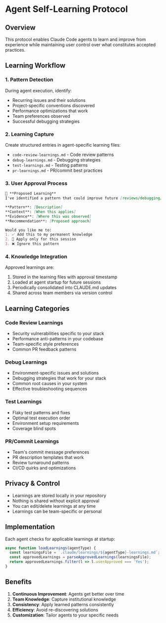 # Agent Self-Learning Protocol

## Overview

This protocol enables Claude Code agents to learn and improve from experience while maintaining user control over what constitutes accepted practices.

## Learning Workflow

### 1. Pattern Detection
During agent execution, identify:
- Recurring issues and their solutions
- Project-specific conventions discovered
- Performance optimizations that work
- Team preferences observed
- Successful debugging strategies

### 2. Learning Capture
Create structured entries in agent-specific learning files:
- `code-review-learnings.md` - Code review patterns
- `debug-learnings.md` - Debugging strategies  
- `test-learnings.md` - Testing patterns
- `pr-learnings.md` - PR/commit best practices

### 3. User Approval Process

```markdown
🧠 **Proposed Learning**
I've identified a pattern that could improve future [reviews/debugging/testing]:

**Pattern**: [Description]
**Context**: [When this applies]  
**Evidence**: [Where this was observed]
**Recommendation**: [Proposed approach]

Would you like me to:
1. ✅ Add this to my permanent knowledge
2. 🔄 Apply only for this session
3. ❌ Ignore this pattern
```

### 4. Knowledge Integration

Approved learnings are:
1. Stored in the learning files with approval timestamp
2. Loaded at agent startup for future sessions
3. Periodically consolidated into CLAUDE.md updates
4. Shared across team members via version control

## Learning Categories

### Code Review Learnings
- Security vulnerabilities specific to your stack
- Performance anti-patterns in your codebase
- Team-specific style preferences
- Common PR feedback patterns

### Debug Learnings  
- Environment-specific issues and solutions
- Debugging strategies that work for your stack
- Common root causes in your system
- Effective troubleshooting sequences

### Test Learnings
- Flaky test patterns and fixes
- Optimal test execution order
- Environment setup requirements
- Coverage blind spots

### PR/Commit Learnings
- Team's commit message preferences
- PR description templates that work
- Review turnaround patterns
- CI/CD quirks and optimizations

## Privacy & Control

- Learnings are stored locally in your repository
- Nothing is shared without explicit approval
- You can edit/delete learnings at any time
- Learnings can be team-specific or personal

## Implementation

Each agent checks for applicable learnings at startup:

```javascript
async function loadLearnings(agentType) {
  const learningsFile = `.claude/learnings/${agentType}-learnings.md`;
  const approvedLearnings = parseApprovedLearnings(learningsFile);
  return approvedLearnings.filter(l => l.userApproved === 'Yes');
}
```

## Benefits

1. **Continuous Improvement**: Agents get better over time
2. **Team Knowledge**: Capture institutional knowledge
3. **Consistency**: Apply learned patterns consistently
4. **Efficiency**: Avoid re-discovering solutions
5. **Customization**: Tailor agents to your specific needs